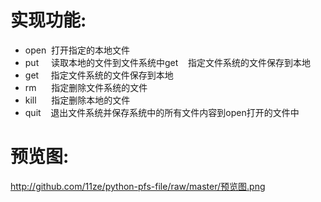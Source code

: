 # 实现功能:
- open  打开指定的本地文件
- put     读取本地的文件到文件系统中get    指定文件系统的文件保存到本地
- get     指定文件系统的文件保存到本地
- rm      指定删除文件系统的文件
- kill      指定删除本地的文件
- quit    退出文件系统并保存系统中的所有文件内容到open打开的文件中

# 预览图:
http://github.com/11ze/python-pfs-file/raw/master/预览图.png
